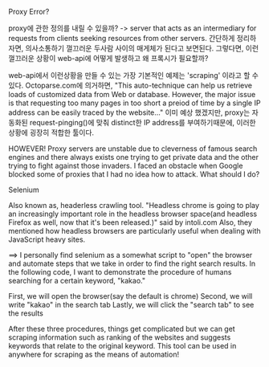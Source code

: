 Proxy Error?

proxy에 관한 정의를 내릴 수 있을까?
-> server that acts as an intermediary for requests from clients seeking resources from other servers. 간단하게 정리하자면, 의사소통하기 껄끄러운 두사람 사이의 매게체가 된다고 보면된다. 그렇다면, 이런 껄끄러운 상황이 web-api에 어떻게 발생하고 왜 프록시가 필요할까?

web-api에서 이런상황을 만들 수 있는 가장 기본적인 예제는 'scraping' 이라고 할 수 있다. Octoparse.com에 의거하면, "This auto-technique can help us retrieve loads of customized data from Web or database. However, the major issue is that requesting too many pages in too short a preiod of time by a single IP address can be easily traced by the website..." 이미 예상 했겠지만, proxy는 자동화된 request-pinging()에 맞춰 distinct한 IP address를 부여하기때문에, 이러한 상황에 굉장히 적합한 툴이다.

HOWEVER!
Proxy servers are unstable due to cleverness of famous search engines and there always exists one trying to get private data and the other trying to fight against those invaders. I faced an obstacle when Google blocked some of proxies that I had no idea how to attack. What should I do?

Selenium

Also known as, headerless crawling tool. "Headless chrome is going to play an increasingly important role in the headless browser space(and headless Firefox as well, now that it's been released.)" said by intoli.com
Also, they mentioned how headless browsers are particularly useful when dealing with JavaScript heavy sites.

==> I personally find selenium as a somewhat script to "open" the browser and automate steps that we take in order to find the right search results. In the following code, I want to demonstrate the procedure of humans searching for a certain keyword, "kakao."

First, we will open the browser(say the default is chrome)
Second, we will write "kakao" in the search tab
Lastly, we will click the "search tab" to see the results

After these three procedures, things get complicated but we can get scraping information such as ranking of the websites and suggests keywords that relate to the original keyword. This tool can be used in anywhere for scraping as the means of automation!
